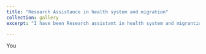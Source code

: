 ```yaml
---
title: "Research Assistance in health system and migration"
collection: gallery
excerpt: "I have been Research assistant in health system and migrantion projects for the Peruvian University Cayetano Heredia and the Pontificical Catholic University of Peru"

---
```


You